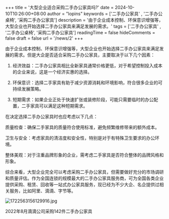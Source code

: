 +++
title = '大型企业适合采购二手办公家具吗?'
date = 2024-10-10T10:26:00+08:00
author = "lopins"
keywords = ['二手办公家具' , '二手办公桌椅', '采购二手办公家具']
description = '由于企业成本控制、环保意识增强等，大型企业也开始选择二手办公家具来满足发展的需求。'
tags = ['二手办公家具' , '二手办公桌椅', '采购二手办公家具']
readingTime = false
hideComments = false
draft = false
url = '/news/2'
+++

由于企业成本控制、环保意识增强等，大型企业也开始选择二手办公家具来满足发展的需求。但是大企是否适合采购二手办公家具，主要取决于以下几个因素：

1. 经济效益：二手办公家具相比全新家具通常价格更低，对于希望控制投入成本的企业来说，这是一个经济实惠的选择。

2. 环保意识：选择二手家具有助于减少资源消耗和环境影响，符合很多企业的可持续发展策略。

3. 短期需求：如果企业正处于快速扩张或装修阶段，可能只需要临时的办公配置，二手家具可以满足这种短期需求。

在决定选择二手办公家具时也应考虑以下几点：

质量检查：确保二手家具的质量符合使用标准，避免频繁维修带来的额外成本。

卫生与安全：考虑家具的清洁度和安全性，特别是对于有特殊卫生要求的办公环境。

整体美观：对于注重品牌形象的企业，需考虑二手家具是否符合整体的品牌风格和形象。

综合来看，大型企业完全可以考虑采购二手办公家具，但需要做好充分的市场调研和质量评估。作为全国连锁的规模最大的二手办公家具服务商，可为全国各类企业提供采购、租赁、回收等一站式办公家具服务，现已经为不少大企、名企提供过相关服务，比如阿里、滴滴、字节等。

![1722563156129916.jpg](https://www.jdwy.cn/Upload/ueditor/image/20240802/1722563156129916.jpg)

2022年8月滴滴公司采购142件二手办公家具
